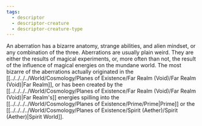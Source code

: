 ```yaml
---
tags:
  - descriptor
  - descriptor-creature
  - descriptor-creature-type
---
```

An aberration has a bizarre anatomy, strange abilities, and alien mindset, or any combination of the three.
Aberrations are usually plain weird. They are either the results of magical experiments, or, more often than not, the result of the influence of magical energies on the mundane world.
The most bizarre of the aberrations actually originated in the [[../../../../World/Cosmology/Planes of Existence/Far Realm (Void)/Far Realm (Void)|Far Realm]], or has been created by the [[../../../../World/Cosmology/Planes of Existence/Far Realm (Void)/Far Realm (Void)|Far Realm's]] energies spilling into the [[../../../../World/Cosmology/Planes of Existence/Prime/Prime|Prime]] or the [[../../../../World/Cosmology/Planes of Existence/Spirit (Aether)/Spirit (Aether)|Spirit World]].
